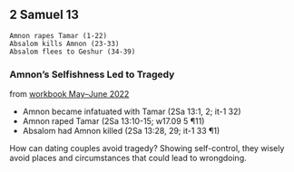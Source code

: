 ## 2 Samuel 13

```
Amnon rapes Tamar (1-22)
Absalom kills Amnon (23-33)
Absalom flees to Geshur (34-39)
```

### Amnon’s Selfishness Led to Tragedy

from [workbook May–June 2022](https://www.jw.org/en/library/jw-meeting-workbook/may-june-2022-mwb/Life-and-Ministry-Meeting-Schedule-for-June-20-26-2022/Amnons-Selfishness-Led-to-Tragedy/)

- Amnon became infatuated with Tamar (2Sa 13:1, 2; it-1 32)
- Amnon raped Tamar (2Sa 13:10-15; w17.09 5 ¶11)
- Absalom had Amnon killed (2Sa 13:28, 29; it-1 33 ¶1)

How can dating couples avoid tragedy? Showing self-control, they wisely avoid places and circumstances that could lead to wrongdoing.
